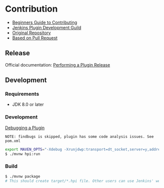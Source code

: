 # Contribution

* [Beginners Guide to Contributing](https://wiki.jenkins.io/display/JENKINS/Beginners+Guide+to+Contributing)
* [Jenkins Plugin Development Guild](https://wiki.jenkins.io/display/JENKINS/Plugin+tutorial#Plugintutorial-DistributingaPlugin)
* [Original Repository](https://github.com/vipinsthename/environment-dashboard)
* [Based on Pull Request](https://github.com/vipinsthename/environment-dashboard/pull/135)

## Release

Official documentation: [Performing a Plugin Release](https://jenkins.io/doc/developer/publishing/releasing/)

## Development

### Requirements

* JDK 8.0 or later

### Development

[Debugging a Plugin](https://wiki.jenkins.io/display/JENKINS/Plugin+tutorial#Plugintutorial-DebuggingaPlugin)

`NOTE: findbugs is skipped, plugin has some code analysis issues. See pom.xml`

```bash
export MAVEN_OPTS="-Xdebug -Xrunjdwp:transport=dt_socket,server=y,address=8000,suspend=n"
$ ./mvnw hpi:run
```

### Build

```bash
$ ./mvnw package
# This should create target/*.hpi file. Other users can use Jenkins' web UI to upload this plugin to Jenkins (or place it in $JENKINS_HOME/plugins.)
```

